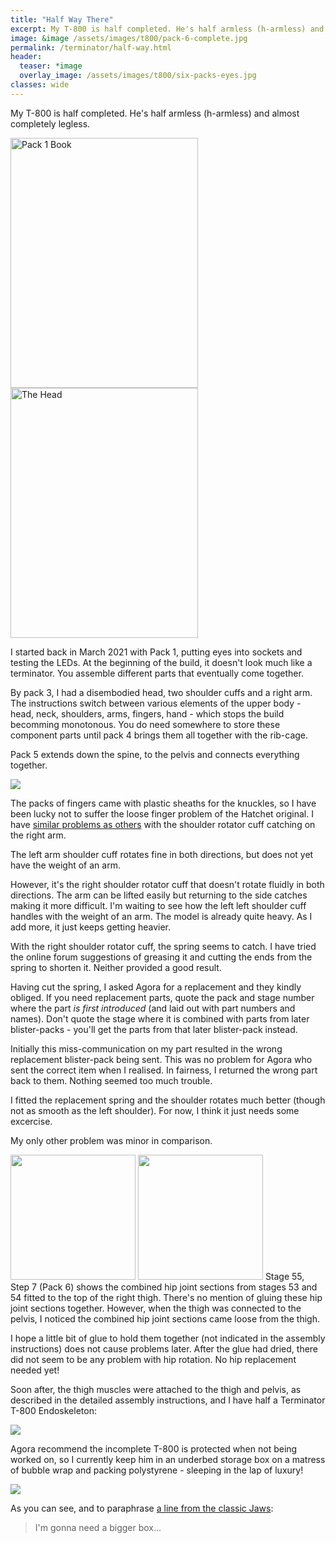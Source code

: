 ```yaml
---
title: "Half Way There"
excerpt: My T-800 is half completed. He's half armless (h-armless) and almost completely legless.
image: &image /assets/images/t800/pack-6-complete.jpg
permalink: /terminator/half-way.html
header:
  teaser: *image
  overlay_image: /assets/images/t800/six-packs-eyes.jpg
classes: wide
---
```

My T-800 is half completed. He's half armless (h-armless) and almost completely legless.

<img src="/assets/images/t800/pack-1-book.jpg" alt="Pack 1 Book" width=300 height=400 class="align-left">
<img src="/assets/images/t800/pack-3-head.jpg" alt="The Head" width=300 height=400 class="align-right">

I started back in March 2021 with Pack 1, putting eyes into sockets and testing the LEDs. At the beginning of the build, it doesn't look much like a terminator. You assemble different parts that eventually come together.

By pack 3, I had a disembodied head, two shoulder cuffs and a right arm. The instructions switch between various elements of the upper body - head, neck, shoulders, arms, fingers, hand - which stops the build becomming monotonous.  You do need somewhere to store these component parts until pack 4 brings them all together with the rib-cage.

Pack 5 extends down the spine, to the pelvis and connects everything together.

<img src="/assets/images/t800/pack-5-complete.jpg" class="align-center">

The packs of fingers came with plastic sheaths for the knuckles, so I have been lucky not to suffer the loose finger problem of the Hatchet original. I have [similar problems as others](https://community.agoramodels.com/topic/275-rh-shoulder-joint-won%E2%80%99t-turn/) with the shoulder rotator cuff catching on the right arm.

The left arm shoulder cuff rotates fine in both directions, but does not yet have the weight of an arm.

However, it's the right shoulder rotator cuff that doesn't rotate fluidly in both directions. The arm can be lifted easily but returning to the side catches making it more difficult. I'm waiting to see how the left left shoulder cuff handles with the weight of an arm. The model is already quite heavy. As I add more, it just keeps getting heavier.

With the right shoulder rotator cuff, the spring seems to catch. I have tried the online forum suggestions of greasing it and cutting the ends from the spring to shorten it. Neither provided a good result.

Having cut the spring, I asked Agora for a replacement and they kindly obliged. If you need replacement parts, quote the pack and stage number where the part *is first introduced* (and laid out with part numbers and names). Don't quote the stage where it is combined with parts from later blister-packs - you'll get the parts from that later blister-pack instead.

Initially this miss-communication on my part resulted in the wrong replacement blister-pack being sent.  This was no problem for Agora who sent the correct item when I realised. In fairness, I returned the wrong part back to them. Nothing seemed too much trouble.

I fitted the replacement spring and the shoulder rotates much better (though not as smooth as the left shoulder). For now, I think it just needs some excercise.

My only other problem was minor in comparison.

<img src="/assets/images/t800/hip-fix-1.jpg" class="align-right" alt="" width=200>
<img src="/assets/images/t800/hip-fix-2.jpg" class="align-right" alt="" width=200>
Stage 55, Step 7 (Pack 6) shows the combined hip joint sections from stages 53 and 54 fitted to the top of the right thigh. There's no mention of gluing these hip joint sections together. However, when the thigh was connected to the pelvis, I noticed the combined hip joint sections came loose from the thigh.

I hope a little bit of glue to hold them together (not indicated in the assembly instructions) does not cause problems later. After the glue had dried, there did not seem to be any problem with hip rotation. No hip replacement needed yet!

Soon after, the thigh muscles were attached to the thigh and pelvis, as described in the detailed assembly instructions, and I have half a Terminator T-800 Endoskeleton:

<img src="/assets/images/t800/pack-6-complete.jpg" class="align-center">

Agora recommend the incomplete T-800 is protected when not being worked on, so I currently keep him in an underbed storage box on a matress of bubble wrap and packing polystyrene - sleeping in the lap of luxury!

<img src="/assets/images/t800/gonna-need-a-bigger-box.jpg" class="align-center">

As you can see, and to paraphrase [a line from the classic Jaws](https://www.youtube.com/watch?v=2I91DJZKRxs):

> I'm gonna need a bigger box...

